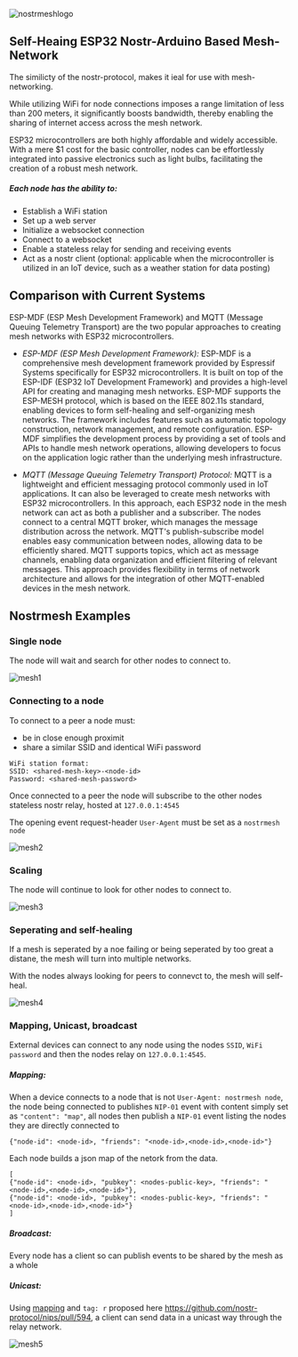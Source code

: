 ![nostrmeshlogo](https://github.com/lnbits/nostrmesh/assets/33088785/8634277b-79ab-4a96-b8d1-3fbe44f35fd4)

## Self-Heaing ESP32 Nostr-Arduino Based Mesh-Network

The similicty of the nostr-protocol, makes it ieal for use with mesh-networking.

While utilizing WiFi for node connections imposes a range limitation of less than 200 meters, it significantly boosts bandwidth, thereby enabling the sharing of internet access across the mesh network.

ESP32 microcontrollers are both highly affordable and widely accessible. With a mere $1 cost for the basic controller, nodes can be effortlessly integrated into passive electronics such as light bulbs, facilitating the creation of a robust mesh network.

##### Each node has the ability to:
* Establish a WiFi station
* Set up a web server
* Initialize a websocket connection
* Connect to a websocket
* Enable a stateless relay for sending and receiving events
* Act as a nostr client (optional: applicable when the microcontroller is utilized in an IoT device, such as a weather station for data posting)

## Comparison with Current Systems

ESP-MDF (ESP Mesh Development Framework) and MQTT (Message Queuing Telemetry Transport) are the two popular approaches to creating mesh networks with ESP32 microcontrollers.

* *ESP-MDF (ESP Mesh Development Framework):* ESP-MDF is a comprehensive mesh development framework provided by Espressif Systems specifically for ESP32 microcontrollers. It is built on top of the ESP-IDF (ESP32 IoT Development Framework) and provides a high-level API for creating and managing mesh networks. ESP-MDF supports the ESP-MESH protocol, which is based on the IEEE 802.11s standard, enabling devices to form self-healing and self-organizing mesh networks. The framework includes features such as automatic topology construction, network management, and remote configuration. ESP-MDF simplifies the development process by providing a set of tools and APIs to handle mesh network operations, allowing developers to focus on the application logic rather than the underlying mesh infrastructure.

* *MQTT (Message Queuing Telemetry Transport) Protocol:* MQTT is a lightweight and efficient messaging protocol commonly used in IoT applications. It can also be leveraged to create mesh networks with ESP32 microcontrollers. In this approach, each ESP32 node in the mesh network can act as both a publisher and a subscriber. The nodes connect to a central MQTT broker, which manages the message distribution across the network. MQTT's publish-subscribe model enables easy communication between nodes, allowing data to be efficiently shared. MQTT supports topics, which act as message channels, enabling data organization and efficient filtering of relevant messages. This approach provides flexibility in terms of network architecture and allows for the integration of other MQTT-enabled devices in the mesh network.

## Nostrmesh Examples

### Single node

The node will wait and search for other nodes to connect to.

![mesh1](https://github.com/lnbits/nostrmesh/assets/33088785/e62b090f-b6b2-4e9a-afda-8f330c6c2f35)

### Connecting to a node

To connect to a peer a node must: 
* be in close enough proximit
* share a similar SSID and identical WiFi password

```
WiFi station format:
SSID: <shared-mesh-key>-<node-id>
Password: <shared-mesh-password>
```

Once connected to a peer the node will subscribe to the other nodes stateless nostr relay, hosted at `127.0.0.1:4545`

The opening event request-header `User-Agent` must be set as a `nostrmesh node`

![mesh2](https://github.com/lnbits/nostrmesh/assets/33088785/e6298f00-27c9-4952-bf83-73b8b9312043)

### Scaling

The node will continue to look for other nodes to connect to.

![mesh3](https://github.com/lnbits/nostrmesh/assets/33088785/323bfbd9-7b9b-4810-8026-0b43e51d17e8)

### Seperating and self-healing

If a mesh is seperated by a noe failing or being seperated by too great a distane, the mesh will turn into multiple networks.

With the nodes always looking for peers to connevct to, the mesh will self-heal.

![mesh4](https://github.com/lnbits/nostrmesh/assets/33088785/9b5f9837-b509-4ca9-84d9-c860577cbc9a)

### Mapping, Unicast, broadcast

External devices can connect to any node using the nodes `SSID`, `WiFi password` and then the nodes relay on `127.0.0.1:4545`. 

##### Mapping: 
When a device connects to a node that is not `User-Agent: nostrmesh node`, the node being connected to publishes `NIP-01` event with content simply set as `"content": "map"`, all nodes then publish a `NIP-01` event listing the nodes they are directly connected to 
```
{"node-id": <node-id>, "friends": "<node-id>,<node-id>,<node-id>"}
```
Each node builds a json map of the netork from the data. 
```
[
{"node-id": <node-id>, "pubkey": <nodes-public-key>, "friends": "<node-id>,<node-id>,<node-id>"}, 
{"node-id": <node-id>, "pubkey": <nodes-public-key>, "friends": "<node-id>,<node-id>,<node-id>"}
]
```

##### Broadcast:
Every node has a client so can publish events to be shared by the mesh as a whole

##### Unicast: 
Using <a href="https://github.com/lnbits/nostrmesh/blob/main/README.md#mapping">mapping</a> and `tag: r` proposed here https://github.com/nostr-protocol/nips/pull/594, a client can send data in a unicast way through the relay network.

![mesh5](https://github.com/lnbits/nostrmesh/assets/33088785/3be3f3e7-aa8c-49b7-a0b5-7b9522f3930d)
